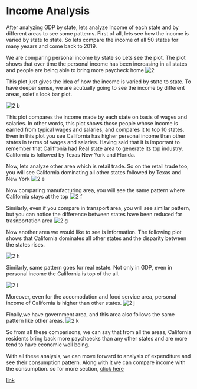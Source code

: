 # Income Analysis

After analyzing GDP by state, lets analyze Income of each state and by different areas to see some patterns. First of all, lets see how the income is varied by state to state.
So lets compare the income of all 50 states for many yeaars and come back to 2019. 

We are comparing personal income by state so Lets see the plot. The plot shows that over time the personal income has been increasing in all states and people are being able to 
bring more paycheck home
![2](https://github.com/ujjoli/analysis1/blob/gh-pages/screenshots/2.a..png)

This plot just gives the idea of how the income is varied by state to state. To have deeper sense, we are acutually going to see the income by different areas, solet's look bar plot.

![2 b](https://github.com/ujjoli/analysis1/blob/gh-pages/screenshots/2.b.png)

This plot compares the income made by each state on basis of wages and salaries. In other words, this plot shows those people whose income is earned from typical wages and salaries,
and compares it to top 10 states. Even in this plot you see California has higher personal income than other states in terms of wages and salaries. Having said that it is important
to remember that Califronia had Real state area to generate its top industry. California is followed by Texas New York and Florida.

Now, lets analyze other area which is retail trade. So on the retail trade too, you will see California dominating all other states followed by Texas and New York
![2 e](https://github.com/ujjoli/analysis1/blob/gh-pages/screenshots/2.e.png)

Now comparing manufacturing area, you will see the same pattern where California stays at the top 
![2 f](https://github.com/ujjoli/analysis1/blob/gh-pages/screenshots/2.f..png)

Similarly, even if you compare in transport area, you will see similar pattern, but you can notice the difference between states have been reduced for trasnportation area
![2 g](https://github.com/ujjoli/analysis1/blob/gh-pages/screenshots/2.g.png)

Now another area we would like to see is information. The following plot shows that California dominates all other states and the disparity between the states rises.

![2 h](https://github.com/ujjoli/analysis1/blob/gh-pages/screenshots/2.h..png)

Similarly, same pattern goes for real estate. Not only in GDP, even in personal income the California is top of the all.

![2 i](https://github.com/ujjoli/analysis1/blob/gh-pages/screenshots/2.i..png)

Moreover, even for the accomodation and food service area, personal income of California is higher than other states.
![2 j](https://github.com/ujjoli/analysis1/blob/gh-pages/screenshots/2.j..png)

Finally,we have government area, and this area also follows the same pattern like other areas.
![2 k](https://github.com/ujjoli/analysis1/blob/gh-pages/screenshots/2.k..png)

So from all these comparisons, we can say that from all the areas, California residents bring back more paychaecks than any other states and are more tend to have economic well being.


With all these analysis, we can move forward to analysis of expenditure and see their consumption pattern. Along with it we can compare income with the consumption.
so for more section, [click here]( )







[link](https://github.com/ujjoli/analysis1/edit/main/README.md)
